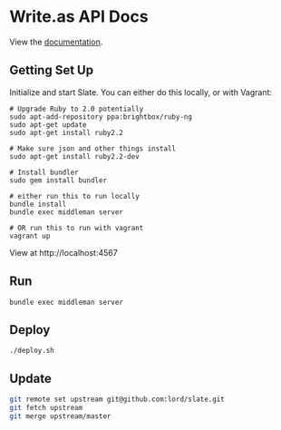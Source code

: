 # Write.as API Docs

View the [documentation](https://developer.write.as/docs/api/).

## Getting Set Up

Initialize and start Slate. You can either do this locally, or with Vagrant:

```shell
# Upgrade Ruby to 2.0 potentially
sudo apt-add-repository ppa:brightbox/ruby-ng
sudo apt-get update
sudo apt-get install ruby2.2

# Make sure json and other things install
sudo apt-get install ruby2.2-dev

# Install bundler
sudo gem install bundler

# either run this to run locally
bundle install
bundle exec middleman server

# OR run this to run with vagrant
vagrant up
```

View at http://localhost:4567

## Run
`bundle exec middleman server`

## Deploy
`./deploy.sh`

## Update
```bash
git remote set upstream git@github.com:lord/slate.git
git fetch upstream
git merge upstream/master
```
